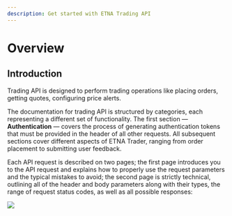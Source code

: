 ```yaml
---
description: Get started with ETNA Trading API
---
```


# Overview

## Introduction

Trading API is designed to perform trading operations like placing orders, getting quotes, configuring price alerts.

The documentation for trading API is structured by categories, each representing a different set of functionality. The first section — **Authentication** — covers the process of generating authentication tokens that must be provided in the header of all other requests. All subsequent sections cover different aspects of ETNA Trader, ranging from order placement to submitting user feedback.

Each API request is described on two pages; the first page introduces you to the API request and explains how to properly use the request parameters and the typical mistakes to avoid; the second page is strictly technical, outlining all of the header and body parameters along with their types, the range of request status codes, as well as all possible responses:

![](../../.gitbook/assets/screenshot-2019-04-29-at-15.29.22.png)

